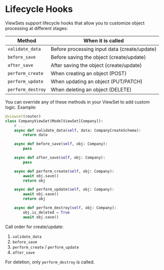 # Lifecycle Hooks

ViewSets support lifecycle hooks that allow you to customize object processing at different stages:

| Method             | When it is called                                    |
|--------------------|-----------------------------------------------------|
| `validate_data`    | Before processing input data (create/update)         |
| `before_save`      | Before saving the object (create/update)             |
| `after_save`       | After saving the object (create/update)              |
| `perform_create`   | When creating an object (POST)                       |
| `perform_update`   | When updating an object (PUT/PATCH)                  |
| `perform_destroy`  | When deleting an object (DELETE)                     |

You can override any of these methods in your ViewSet to add custom logic. Example:

```python
@viewset(router)
class CompanyViewSet(ModelViewSet[Company]):
    # ...
    async def validate_data(self, data: CompanyCreateSchema):
        return data

    async def before_save(self, obj: Company):
        pass

    async def after_save(self, obj: Company):
        pass

    async def perform_create(self, obj: Company):
        await obj.save()
        return obj

    async def perform_update(self, obj: Company):
        await obj.save()
        return obj

    async def perform_destroy(self, obj: Company):
        obj.is_deleted = True
        await obj.save()
```

Call order for create/update:

1. `validate_data`
2. `before_save`
3. `perform_create` / `perform_update`
4. `after_save`

For deletion, only `perform_destroy` is called.

